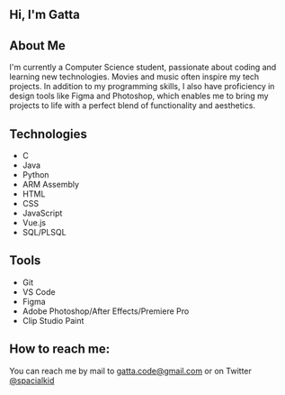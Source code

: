 ## Hi, I'm Gatta 

## About Me

I'm currently a Computer Science student, passionate about coding and learning new technologies. Movies and music often inspire my tech projects.
In addition to my programming skills, I also have proficiency in design tools like Figma and Photoshop, which enables me to bring my projects to life with a perfect blend of functionality and aesthetics.

## Technologies
- C
- Java
- Python
- ARM Assembly
- HTML
- CSS
- JavaScript
- Vue.js
- SQL/PLSQL

## Tools
- Git
- VS Code
- Figma
- Adobe Photoshop/After Effects/Premiere Pro
- Clip Studio Paint

## How to reach me: 

You can reach me by mail to gatta.code@gmail.com or on Twitter [@spacialkid](https://twitter.com/spacialkid)
